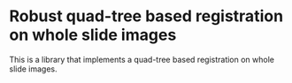 # Robust quad-tree based registration on whole slide images

This is a library that implements a quad-tree based registration on whole slide images.

